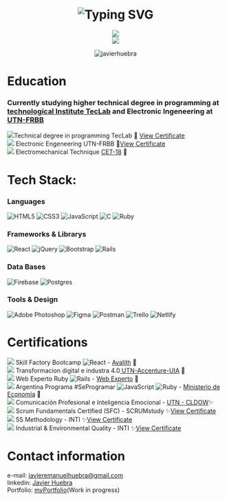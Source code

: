 <h1 align="center">
  <img src="https://readme-typing-svg.herokuapp.com?font=Fira+Code&size=25&pause=1000&color=2E5CF7&width=700&height=60&lines=Hi%2C+i'm+Javier+Huebra+-+Software+Developer" alt="Typing SVG" />
</h1>

<div align="center">

![](https://github-readme-streak-stats.herokuapp.com/?user=JavierHuebra&theme=dark&hide_border=true)<br/>
![](https://github-readme-stats.vercel.app/api/top-langs/?username=JavierHuebra&theme=dark&hide_border=true&include_all_commits=false&count_private=false&layout=compact)
</div>

<p align="center"> <img src="https://komarev.com/ghpvc/?username=javierhuebra&label=Profile%20views&color=153066&style=flat" alt="javierhuebra" /></p>


# Education
<div>

### Currently studying higher technical degree in programming at <a href="https://www.teclab.edu.ar">technological Institute TecLab</img></a> and Electronic Ingeneering at <a href="https://www.frbb.utn.edu.ar/frbb/index.php">UTN-FRBB</a>

![](https://us-central1-progress-markdown.cloudfunctions.net/progress/37)Technical degree in programming TecLab :hammer: <a href="https://drive.google.com/file/d/16mVMHUzFoOKX0TM-oum_9dE_VUWpWh-P/view?usp=sharing">View Certificate</a> 
<br>
![](https://us-central1-progress-markdown.cloudfunctions.net/progress/70) Electronic Engeneering UTN-FRBB :hammer:<a href="https://drive.google.com/file/d/1wIS5_IB_rNeV3ZTOAcYFjvTF7PxbDZv6/view?usp=sharing" >View Certificate</a> 
<br>
![](https://us-central1-progress-markdown.cloudfunctions.net/progress/100) Electromechanical Technique <a href="https://cet18.edu.ar/">CET-18</a>  :hammer:
<br>

# Tech Stack:
### Languages
![HTML5](https://img.shields.io/badge/html5-%23E34F26.svg?style=for-the-badge&logo=html5&logoColor=white)
![CSS3](https://img.shields.io/badge/css3-%231572B6.svg?style=for-the-badge&logo=css3&logoColor=white)
![JavaScript](https://img.shields.io/badge/javascript-%23323330.svg?style=for-the-badge&logo=javascript&logoColor=%23F7DF1E)
![C](https://img.shields.io/badge/c-%2300599C.svg?style=for-the-badge&logo=c&logoColor=white)
![Ruby](https://img.shields.io/badge/ruby-%23CC342D.svg?style=for-the-badge&logo=ruby&logoColor=white)
### Frameworks & Librarys
![React](https://img.shields.io/badge/react-%2320232a.svg?style=for-the-badge&logo=react&logoColor=%2361DAFB)
![jQuery](https://img.shields.io/badge/jquery-%230769AD.svg?style=for-the-badge&logo=jquery&logoColor=white)
![Bootstrap](https://img.shields.io/badge/bootstrap-%23563D7C.svg?style=for-the-badge&logo=bootstrap&logoColor=white)
![Rails](https://img.shields.io/badge/rails-%23CC0000.svg?style=for-the-badge&logo=ruby-on-rails&logoColor=white)
### Data Bases
![Firebase](https://img.shields.io/badge/firebase-%23039BE5.svg?style=for-the-badge&logo=firebase)
![Postgres](https://img.shields.io/badge/postgres-%23316192.svg?style=for-the-badge&logo=postgresql&logoColor=white)
### Tools & Design
![Adobe Photoshop](https://img.shields.io/badge/adobephotoshop-%2331A8FF.svg?style=for-the-badge&logo=adobephotoshop&logoColor=white)
![Figma](https://img.shields.io/badge/figma-%23F24E1E.svg?style=for-the-badge&logo=figma&logoColor=white)
![Postman](https://img.shields.io/badge/Postman-FF6C37?style=for-the-badge&logo=postman&logoColor=white)
![Trello](https://img.shields.io/badge/Trello-%23026AA7.svg?style=for-the-badge&logo=Trello&logoColor=white)
![Netlify](https://img.shields.io/badge/netlify-%23000000.svg?style=for-the-badge&logo=netlify&logoColor=#00C7B7)

# Certifications
![](https://us-central1-progress-markdown.cloudfunctions.net/progress/90) Skill Factory Bootcamp ![React](https://img.shields.io/badge/react-%2320232a.svg?style=plastic&logo=react&logoColor=%2361DAFB) - <a href="https://www.avalith.net/">Avalith</a> :hammer:
<br>
![](https://us-central1-progress-markdown.cloudfunctions.net/progress/65) Transformacion digital e industra 4.0<a href="https://www.uia.org.ar/RutaX/formacionTalento"> UTN-Accenture-UIA</a> :hammer:
<br>
![](https://us-central1-progress-markdown.cloudfunctions.net/progress/60) Web Experto Ruby ![Rails](https://img.shields.io/badge/rails-%23CC0000.svg?style=plastic&logo=ruby-on-rails&logoColor=white) - <a href="https://web-experto.com.ar/">Web Experto</a> :hammer:
<br>
![](https://us-central1-progress-markdown.cloudfunctions.net/progress/96) Argentina Programa #SeProgramar ![JavaScript](https://img.shields.io/badge/javascript-%23323330.svg?style=plastic&logo=javascript&logoColor=%23F7DF1E) ![Ruby](https://img.shields.io/badge/ruby-%23CC342D.svg?style=plastic&logo=ruby&logoColor=white) - <a href="https://www.argentina.gob.ar/economia/conocimiento/argentina-programa">Ministerio de Economía</a> :hammer:
<br>
![](https://us-central1-progress-markdown.cloudfunctions.net/progress/80) Comunicación Profesional e Inteligencia Emocional - <a href="https://ceut.frbb.utn.edu.ar/web/curso.php?id=2817">UTN - CLDOW</a>:sparkles:
<br>
![](https://us-central1-progress-markdown.cloudfunctions.net/progress/100)  Scrum Fundamentals Certified (SFC) - SCRUMstudy :sparkles:<a href="https://www.scrumstudy.com/certification/verify?type=SFC&number=935780">View Certificate </a>
<br>
![](https://us-central1-progress-markdown.cloudfunctions.net/progress/100) 5S Methodology - INTI :sparkles:<a href="https://drive.google.com/file/d/1qLCpvZ1n2jeK9C98Eorr6j7GR9F3_FiU/view?usp=sharing">View Certificate</a> 
<br>
![](https://us-central1-progress-markdown.cloudfunctions.net/progress/100) Industrial & Environmental Quality - INTI :sparkles:<a href="https://drive.google.com/file/d/1l0iMnRAYrOVRLhsJZHRZHy1zyCy8N4_-/view?usp=sharing">View Certificate</a> 
<br>

# Contact information

e-mail:  javieremanuelhuebra@gmail.com
<br>
linkedin: <a href="https://www.linkedin.com/in/javieremanuelhuebra/"> Javier Huebra</a>
<br>
Portfolio: <a href="https://javierhuebra.github.io/curriculum/">myPortfolio</a>(Work in progress)

